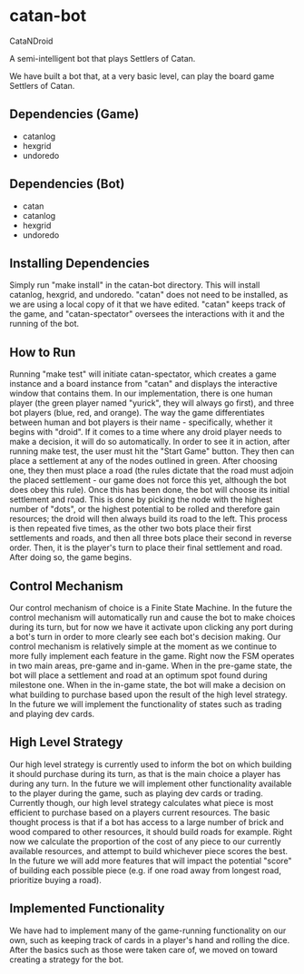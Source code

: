 # catan-bot
CataNDroid

A semi-intelligent bot that plays Settlers of Catan.

We have built a bot that, at a very basic level, can play the board game Settlers of Catan.

## Dependencies (Game)

- catanlog
- hexgrid
- undoredo

## Dependencies (Bot)

- catan
- catanlog
- hexgrid
- undoredo

## Installing Dependencies

Simply run "make install" in the catan-bot directory. This will install catanlog, hexgrid, and undoredo. "catan" does not need to be installed, as we are using a local copy of it that we have edited. "catan" keeps track of the game, and "catan-spectator" oversees the interactions with it and the running of the bot.

## How to Run

Running "make test" will initiate catan-spectator, which creates a game instance and a board instance from "catan" and displays the interactive window that contains them. In our implementation, there is one human player (the green player named "yurick", they will always go first), and three bot players (blue, red, and orange). The way the game differentiates between human and bot players is their name - specifically, whether it begins with "droid". If it comes to a time where any droid player needs to make a decision, it will do so automatically.
In order to see it in action, after running make test, the user must hit the "Start Game" button. They then can place a settlement at any of the nodes outlined in green. After choosing one, they then must place a road (the rules dictate that the road must adjoin the placed settlement - our game does not force this yet, although the bot does obey this rule). Once this has been done, the bot will choose its initial settlement and road. This is done by picking the node with the highest number of "dots", or the highest potential to be rolled and therefore gain resources; the droid will then always build its road to the left.
This process is then repeated five times, as the other two bots place their first settlements and roads, and then all three bots place their second in reverse order. Then, it is the player's turn to place their final settlement and road. After doing so, the game begins.


## Control Mechanism

Our control mechanism of choice is a Finite State Machine. In the future the control mechanism will automatically run and cause the bot to make choices during its turn, but for now we have it activate upon clicking any port during a bot's turn in order to more clearly see each bot's decision making. Our control mechanism is relatively simple at the moment as we continue to more fully implement each feature in the game. Right now the FSM operates in two main areas, pre-game and in-game. When in the pre-game state, the bot will place a settlement and road at an optimum spot found during milestone one. When in the in-game state, the bot will make a decision on what building to purchase based upon the result of the high level strategy. In the future we will implement the functionality of states such as trading and playing dev cards.

## High Level Strategy

Our high level strategy is currently used to inform the bot on which building it should purchase during its turn, as that is the main choice a player has during any turn. In the future we will implement other functionality available to the player during the game, such as playing dev cards or trading. Currently though, our high level strategy calculates what piece is most efficient to purchase based on a players current resources. The basic thought process is that if a bot has access to a large number of brick and wood compared to other resources, it should build roads for example. Right now we calculate the proportion of the cost of any piece to our currently available resources, and attempt to build whichever piece scores the best. In the future we will add more features that will impact the potential "score" of building each possible piece (e.g. if one road away from longest road, prioritize buying a road). 

## Implemented Functionality

We have had to implement many of the game-running functionality on our own, such as keeping track of cards in a player's hand and rolling the dice. After the basics such as those were taken care of, we moved on toward creating a strategy for the bot.
